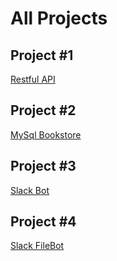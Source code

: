 # All Projects

## Project #1

[Restful API](webserver/Readme.md)

## Project #2

[MySql Bookstore](mysqlbookstore/Readme.md)

## Project #3

[Slack Bot](slackbot/Readme.md)

## Project #4

[Slack FileBot](slackbot-fileuploader/Readme.md)
